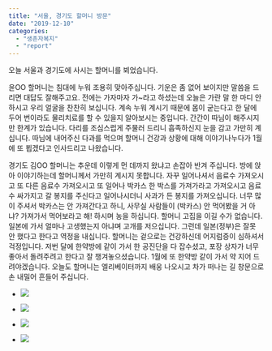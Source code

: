 ```yaml
---
title: "서울, 경기도 할머니 방문"
date: "2019-12-10"
categories: 
  - "생존자복지"
  - "report"
---
```


오늘 서울과 경기도에 사시는 할머니를 뵈었습니다.

윤OO 할머니는 침대에 누워 조용히 맞아주십니다. 기운은 좀 없어 보이지만 말씀을 드리면 대답도 잘해주고요. 전에는 가자마자 가~라고 하셨는데 오늘은 가란 말 한 마디 안 하시고 우리 얼굴을 찬찬히 보십니다. 계속 누워 계시기 때문에 몸이 굳는다고 한 달에 두어 번이라도 물리치료를 할 수 있을지 알아보시는 중입니다. 간간이 따님이 해주시지만 한계가 있습니다. 다리를 조심스럽게 주물러 드리니 흡족하신지 눈을 감고 가만히 계십니다. 따님에 내어주신 다과를 먹으며 할머니 건강과 상황에 대해 이야기나누다가 1월에 또 뵙겠다고 인사드리고 나왔습니다.

경기도 김OO 할머니는 추운데 이렇게 먼 데까지 왔냐고 손잡아 반겨 주십니다. 방에 앉아 이야기하는데 할머니께서 가만히 계시지 못합니다. 자꾸 일어나셔서 음료수 가져오시고 또 다른 음료수 가져오시고 또 일어나 박카스 한 박스를 가져가라고 가져오시고 음료수 싸가지고 갈 봉지를 주신다고 일어나시더니 사과가 든 봉지를 가져오십니다. 너무 많이 주셔서 박카스는 안 가져간다고 하니, 사무실 사람들이 (박카스) 안 먹어봤을 거 아냐? 가져가서 먹어보라고 해! 하시며 농을 하십니다. 할머니 고집을 이길 수가 없습니다. 일본에 가서 얼마나 고생했는지 아냐며 고개를 저으십니다. 그런데 일본(정부)은 잘못 안 했다고 한다고 역정을 내십니다. 할머니는 겉으로는 건강하신데 어지럼증이 심하셔서 걱정입니다. 저번 달에 한약방에 같이 가서 한 공진단을 다 잡수셨고, 포장 상자가 너무 좋아서 돌려주려고 한다고 잘 챙겨놓으셨습니다. 1월에 또 한약방 같이 가서 약 지어 드려야겠습니다. 오늘도 할머니는 엘리베이터까지 배웅 나오시고 차가 떠나는 길 창문으로 손 내밀어 흔들어 주십니다.

- ![](https://womenandwar.net/kr/wp-content/uploads/2019/12/photo_2019-12-10_18-53-24-1024x768.jpg)
    
- ![](https://womenandwar.net/kr/wp-content/uploads/2019/12/photo_2019-12-10_18-53-29-1024x768.jpg)
    
- ![](https://womenandwar.net/kr/wp-content/uploads/2019/12/photo_2019-12-10_18-53-35-768x1024.jpg)
    
- ![](https://womenandwar.net/kr/wp-content/uploads/2019/12/photo_2019-12-10_18-53-40-768x1024.jpg)
